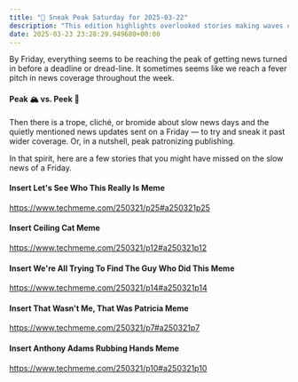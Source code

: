 ```yaml
---
title: "🔮 Sneak Peak Saturday for 2025-03-22"
description: "This edition highlights overlooked stories making waves on a Friday news peak."
date: 2025-03-23 23:28:29.949680+00:00
---
```


<!-- buttondown-editor-mode: fancy --><p>By Friday, everything seems to be reaching the peak of getting news turned in before a deadline or dread-line. It sometimes seems like we reach a fever pitch in news coverage throughout the week.</p><h4>Peak 🏔️ vs. Peek 👀</h4><p>Then there is a trope, cliché, or bromide about slow news days and the quietly mentioned news updates sent on a Friday — to try and sneak it past wider coverage. Or, in a nutshell, peak patronizing publishing.</p><p>In that spirit, here are a few stories that you might have missed on the slow news of a Friday.</p><h4>Insert Let's See Who This Really Is Meme</h4><p><a target="_blank" rel="noopener noreferrer nofollow" href="https://www.techmeme.com/250321/p25#a250321p25">https://www.techmeme.com/250321/p25#a250321p25</a></p><h4>Insert Ceiling Cat Meme</h4><p><a target="_blank" rel="noopener noreferrer nofollow" href="https://www.techmeme.com/250321/p12#a250321p12">https://www.techmeme.com/250321/p12#a250321p12</a></p><h4>Insert We're All Trying To Find The Guy Who Did This Meme</h4><p><a target="_blank" rel="noopener noreferrer nofollow" href="https://www.techmeme.com/250321/p14#a250321p14">https://www.techmeme.com/250321/p14#a250321p14</a></p><h4>Insert That Wasn't Me, That Was Patricia Meme</h4><p><a target="_blank" rel="noopener noreferrer nofollow" href="https://www.techmeme.com/250321/p7#a250321p7">https://www.techmeme.com/250321/p7#a250321p7</a></p><h4>Insert Anthony Adams Rubbing Hands Meme</h4><p><a target="_blank" rel="noopener noreferrer nofollow" href="https://www.techmeme.com/250321/p10#a250321p10">https://www.techmeme.com/250321/p10#a250321p10</a></p>